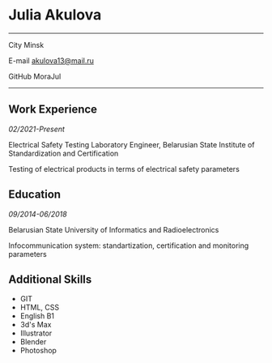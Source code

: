 # **Julia Akulova**

---

City Minsk

E-mail akulova13@mail.ru

GitHub MoraJul

---

## **Work Experience**

_02/2021-Present_

Electrical Safety Testing Laboratory Engineer, Belarusian State
Institute of Standardization and Certification

Testing of electrical products in terms of electrical safety parameters

## **Education**

_09/2014-06/2018_

Belarusian State University of Informatics and Radioelectronics

Infocommunication system: standartization, certification and monitoring
parameters

## **Additional Skills**

- GIT
- HTML, CSS
- English B1
- 3d's Max
- Illustrator
- Blender
- Photoshop
